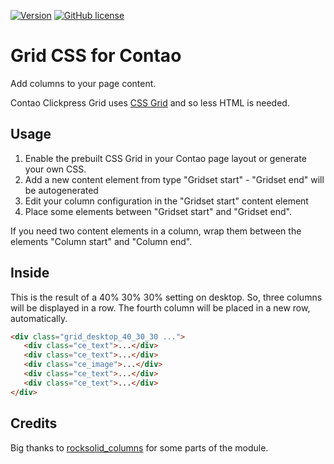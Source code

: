 [![Version](http://img.shields.io/packagist/v/clickpress/contao-clickpress-grid.svg?style=flat-square)](http://packagist.com/packages/clickpress/contao-clickpress-grid)  [![GitHub license](https://img.shields.io/badge/license-GPL-blue.svg?style=flat-square)](https://raw.githubusercontent.com/clickpress/contao-clickpress-grid/master/LICENSE)
# Grid CSS for Contao

Add columns to your page content.

Contao Clickpress Grid uses [CSS Grid](https://css-tricks.com/snippets/css/complete-guide-grid/) and so less HTML is needed.

## Usage
1. Enable the prebuilt CSS Grid in your Contao page layout or generate your own CSS.
2. Add a new content element from type "Gridset start" - "Gridset end" will be autogenerated
3. Edit your column configuration in the "Gridset start" content element
4. Place some elements between "Gridset start" and "Gridset end".

If you need two content elements in a column, wrap them between the elements "Column start" and "Column end".

## Inside
This is the result of a 40% 30% 30% setting on desktop. So, three columns will be displayed in a row. The fourth column will be placed in a new row, automatically.
```html
<div class="grid_desktop_40_30_30 ...">
   <div class="ce_text">...</div>
   <div class="ce_text">...</div>
   <div class="ce_image">...</div>
   <div class="ce_text">...</div>
   <div class="ce_text">...</div>
</div>
```

## Credits
Big thanks to [rocksolid_columns](https://github.com/madeyourday/contao-rocksolid-columns) for some parts of the module.
